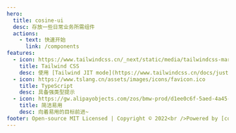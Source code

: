 ```yaml
---
hero:
  title: cosine-ui
  desc: 存放一些日常业务所需组件
  actions:
    - text: 快速开始
      link: /components
features:
  - icon: https://www.tailwindcss.cn/_next/static/media/tailwindcss-mark.cb8046c163f77190406dfbf4dec89848.svg
    title: Tailwind CSS
    desc: 使用 [Tailwind JIT mode](https://www.tailwindcss.cn/docs/just-in-time-mode) 开发，无需引入全量tailwind css
  - icon: https://www.tslang.cn/assets/images/icons/favicon.ico
    title: TypeScript
    desc: 具备强类型提示
  - icon: https://gw.alipayobjects.com/zos/bmw-prod/d1ee0c6f-5aed-4a45-a507-339a4bfe076c/k7bjsocq_w144_h144.png
    title: 简洁易用
    desc: 向着易用的目标前进~
footer: Open-source MIT Licensed | Copyright © 2022<br />Powered by [cosine](https://github.com/yusixian/cosine-ui)
---
```


